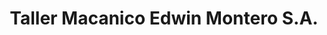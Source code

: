 ---
title: "Taller Macanico Edwin Montero S.A."
url: /barva/taller-macanico-edwin-montero-s-a/
shop: reparación de automóviles
---